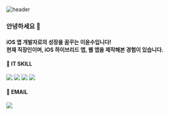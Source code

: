 ![header](https://capsule-render.vercel.app/api?type=soft&color=194d52&height=300&section=header&text=LEEYOONSU%20%20%20%20%20%20%20%20%20%20%20%20&fontSize=45&fontColor=e8e6cf&textBg=true&fontAlign=50&fontAlignY=50&&desc=이윤수&descSize=25&descAlign=50&descAlignY=72)
### 안녕하세요 👋

#### iOS 앱 개발자로의 성장을 꿈꾸는 이윤수입니다! <br> 현재 직장인이며, iOS 하이브리드 앱, 웹 앱을 제작해본 경험이 있습니다. 


<div align=left>
 <h4>💪 IT SKILL</h4>
 <img src="https://img.shields.io/badge/Swift-F05138?style=flat-square&logo=Swift&logoColor=white"/>
 <img src="https://img.shields.io/badge/RxSwift-8D1F89?style=flat-square&logo=ReactiveX&logoColor=white"/>
 <img src="https://img.shields.io/badge/SwiftUI-2396F3?style=flat-square&logo=UIKit&logoColor=white"/>
 <img src="https://img.shields.io/badge/Xcode-147EFB?style=flat-square&logo=Xcode&logoColor=white"/>
</div>

<div align=left>
  <h4>📧 EMAIL </h4>
    <a href="mailto:ysleedev01@gmail.com" target="_blank">
    <img src="https://img.shields.io/badge/ysleedev01@gmail.com-EA4335?style=flat-square&logo=Gmail&logoColor=white"/></a>
    </a>
</div>
